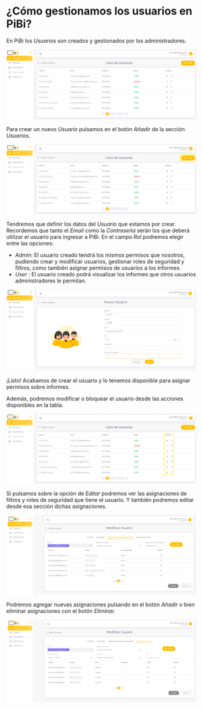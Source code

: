# ¿Cómo gestionamos los usuarios en PiBi? 

En PiBi los *Usuarios* son creados y gestionados por los administradores.

![usuarios1](Media/Usuarios/usuarios.PNG)

Para crear un nuevo *Usuario* pulsamos en el botón *Añadir* de la sección *Usuarios*.

![usuarios2](Media/Usuarios/usuarios%20agregar.png)

Tendremos que definir los datos del *Usuario* que estamos por crear. Recordemos que tanto el *Email* como la *Contraseña* serán los que deberá utilizar el usuario para ingresar a PiBi. En el campo *Rol* podremos elegir entre las opciones: 
- *Admin*: El usuario creado tendrá los mismos permisos que nosotros, pudiendo crear y modificar usuarios, gestionar roles de seguridad y filtros, como también asignar permisos de usuarios a los informes.
- *User* : El usuario creado podrá visualizar los informes que otros usuarios administradores le permitan.

![usuarios3](Media/Usuarios/usuarios%20nombre.PNG)

¡Listo! Acabamos de crear el usuario y lo tenemos disponible para asignar permisos sobre informes. 

Además, podremos modificar o bloquear el usuario desde las acciones disponibles en la tabla. 

![usuarios4](Media/Usuarios/usuarios%20acciones.png)

Si pulsamos sobre la opción de *Editar* podremos ver las asignaciones de filtros y roles de seguridad que tiene el usuario. Y también podremos editar desde esa sección dichas asignaciones.  

![usuarios5](Media/Usuarios/Usuarios%20roles.png)

Podremos agregar nuevas asignaciones pulsando en el botón *Añadir* o bien eliminar asignaciones con el botón *Eliminar.*

![usuarios6](Media/Usuarios/Usuarios%20Filtros.png)